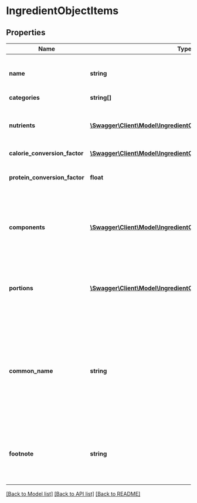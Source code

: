 # IngredientObjectItems

## Properties
Name | Type | Description | Notes
------------ | ------------- | ------------- | -------------
**name** | **string** | Item name as provided by brand owner or as shown on packaging | [optional] 
**categories** | **string[]** |  | [optional] 
**nutrients** | [**\Swagger\Client\Model\IngredientObjectNutrients[]**](IngredientObjectNutrients.md) | An array containing nutrient informatio objects for this food item | [optional] 
**calorie_conversion_factor** | [**\Swagger\Client\Model\IngredientObjectCalorieConversionFactor**](IngredientObjectCalorieConversionFactor.md) |  | [optional] 
**protein_conversion_factor** | **float** | The multiplication factor used to calculate protein from nitrogen | [optional] 
**components** | [**\Swagger\Client\Model\IngredientObjectComponents[]**](IngredientObjectComponents.md) | An array of objects containing the constituent parts of a food (e.g. bone is a component of meat) | [optional] 
**portions** | [**\Swagger\Client\Model\IngredientObjectPortions[]**](IngredientObjectPortions.md) | An array of objects containing information on discrete amounts of a food found in this item | [optional] 
**common_name** | **string** | Common name associated with this item. These generally clarify what the item is (e.g. when the brand name is \&quot;BRAND&#x27;s Spicy Enchilada\&quot; the common name may be \&quot;Chicken enchilada\&quot;) | [optional] 
**footnote** | **string** | Comments on any unusual aspects of this item. Examples might include unusual aspects of the food overall. | [optional] 

[[Back to Model list]](../../README.md#documentation-for-models) [[Back to API list]](../../README.md#documentation-for-api-endpoints) [[Back to README]](../../README.md)

